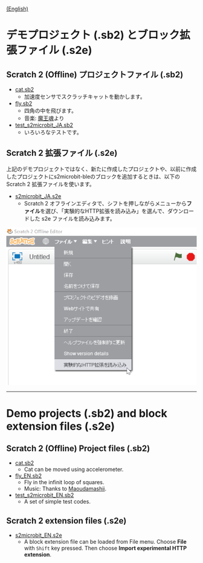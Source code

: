 [(English)](#English)

# デモプロジェクト (.sb2) とブロック拡張ファイル (.s2e)

## Scratch 2 (Offline) プロジェクトファイル (.sb2)

- [cat.sb2](cat.sb2)
    - 加速度センサでスクラッチキャットを動かします。
- [fly.sb2](fly.sb2)
    - 四角の中を飛びます。
    - 音楽: [魔王魂](https://maoudamashii.jokersounds.com/)より
- [test_s2microbit_JA.sb2](test_s2microbit_JA.sb2)
    - いろいろなテストです。

## Scratch 2 拡張ファイル (.s2e)

上記のデモプロジェクトではなく、新たに作成したプロジェクトや、以前に作成したプロジェクトにs2microbit-bleのブロックを追加するときは、以下の Scratch 2 拡張ファイルを使います。

- [s2microbit_JA.s2e](s2microbit_JA.s2e)
    - Scratch 2 オフラインエディタで、シフトを押しながらメニューから**ファイル**を選び、「実験的なHTTP拡張を読み込み」を選んで、ダウンロードした s2e ファイルを読み込みます。

![open-extension](../images/open-extension_JA.png)

---

<a name="English">

# Demo projects (.sb2) and block extension files (.s2e)

## Scratch 2 (Offline) Project files (.sb2)

- [cat.sb2](cat.sb2)
    - Cat can be moved using accelerometer.
- [fly_EN.sb2](fly_EN.sb2)
    - Fly in the infinit loop of squares. 
    - Music: Thanks to [Maoudamashii](https://maoudamashii.jokersounds.com/).
- [test_s2microbit_EN.sb2](test_s2microbit_EN.sb2)
    - A set of simple test codes.

## Scratch 2 extension files (.s2e)

- [s2microbit_EN.s2e](s2microbit_EN.s2e)
    - A block extension file can be loaded from File menu. Choose **File** with `Shift` key pressed. Then choose **Import experimental HTTP extension**.
